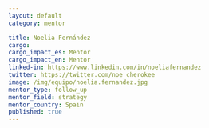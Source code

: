 ```yaml
---
layout: default
category: mentor

title: Noelia Fernández
cargo:
cargo_impact_es: Mentor
cargo_impact_en: Mentor
linked-in: https://www.linkedin.com/in/noeliafernandez
twitter: https://twitter.com/noe_cherokee
image: /img/equipo/noelia.fernandez.jpg
mentor_type: follow_up
mentor_field: strategy
mentor_country: Spain
published: true
---
```

